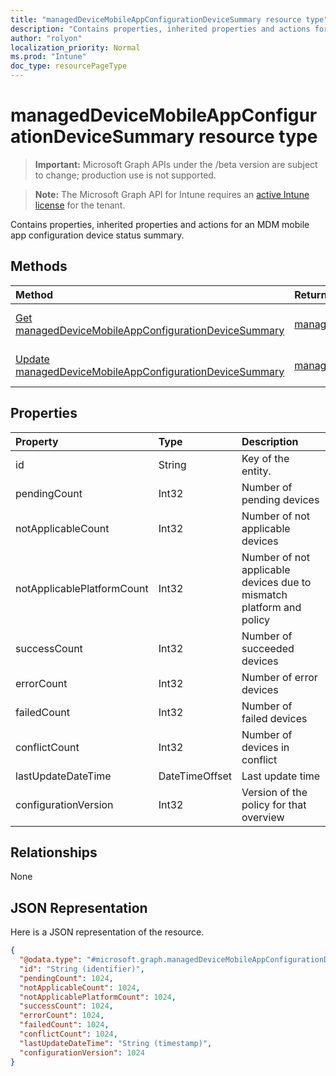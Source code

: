 ```yaml
---
title: "managedDeviceMobileAppConfigurationDeviceSummary resource type"
description: "Contains properties, inherited properties and actions for an MDM mobile app configuration device status summary."
author: "rolyon"
localization_priority: Normal
ms.prod: "Intune"
doc_type: resourcePageType
---
```


# managedDeviceMobileAppConfigurationDeviceSummary resource type

> **Important:** Microsoft Graph APIs under the /beta version are subject to change; production use is not supported.

> **Note:** The Microsoft Graph API for Intune requires an [active Intune license](https://go.microsoft.com/fwlink/?linkid=839381) for the tenant.

Contains properties, inherited properties and actions for an MDM mobile app configuration device status summary.

## Methods
|Method|Return Type|Description|
|:---|:---|:---|
|[Get managedDeviceMobileAppConfigurationDeviceSummary](../api/intune-apps-manageddevicemobileappconfigurationdevicesummary-get.md)|[managedDeviceMobileAppConfigurationDeviceSummary](../resources/intune-apps-manageddevicemobileappconfigurationdevicesummary.md)|Read properties and relationships of the [managedDeviceMobileAppConfigurationDeviceSummary](../resources/intune-apps-manageddevicemobileappconfigurationdevicesummary.md) object.|
|[Update managedDeviceMobileAppConfigurationDeviceSummary](../api/intune-apps-manageddevicemobileappconfigurationdevicesummary-update.md)|[managedDeviceMobileAppConfigurationDeviceSummary](../resources/intune-apps-manageddevicemobileappconfigurationdevicesummary.md)|Update the properties of a [managedDeviceMobileAppConfigurationDeviceSummary](../resources/intune-apps-manageddevicemobileappconfigurationdevicesummary.md) object.|

## Properties
|Property|Type|Description|
|:---|:---|:---|
|id|String|Key of the entity.|
|pendingCount|Int32|Number of pending devices|
|notApplicableCount|Int32|Number of not applicable devices|
|notApplicablePlatformCount|Int32|Number of not applicable devices due to mismatch platform and policy|
|successCount|Int32|Number of succeeded devices|
|errorCount|Int32|Number of error devices|
|failedCount|Int32|Number of failed devices|
|conflictCount|Int32|Number of devices in conflict|
|lastUpdateDateTime|DateTimeOffset|Last update time|
|configurationVersion|Int32|Version of the policy for that overview|

## Relationships
None

## JSON Representation
Here is a JSON representation of the resource.
<!-- {
  "blockType": "resource",
  "keyProperty": "id",
  "@odata.type": "microsoft.graph.managedDeviceMobileAppConfigurationDeviceSummary"
}
-->
``` json
{
  "@odata.type": "#microsoft.graph.managedDeviceMobileAppConfigurationDeviceSummary",
  "id": "String (identifier)",
  "pendingCount": 1024,
  "notApplicableCount": 1024,
  "notApplicablePlatformCount": 1024,
  "successCount": 1024,
  "errorCount": 1024,
  "failedCount": 1024,
  "conflictCount": 1024,
  "lastUpdateDateTime": "String (timestamp)",
  "configurationVersion": 1024
}
```




